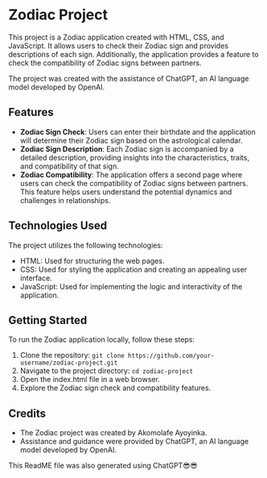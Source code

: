 # Zodiac Project

This project is a Zodiac application created with HTML, CSS, and JavaScript. It allows users to check their Zodiac sign and provides descriptions of each sign. Additionally, the application provides a feature to check the compatibility of Zodiac signs between partners.

The project was created with the assistance of ChatGPT, an AI language model developed by OpenAI.

## Features

- **Zodiac Sign Check**: Users can enter their birthdate and the application will determine their Zodiac sign based on the astrological calendar.
- **Zodiac Sign Description**: Each Zodiac sign is accompanied by a detailed description, providing insights into the characteristics, traits, and compatibility of that sign.
- **Zodiac Compatibility**: The application offers a second page where users can check the compatibility of Zodiac signs between partners. This feature helps users understand the potential dynamics and challenges in relationships.

## Technologies Used

The project utilizes the following technologies:

- HTML: Used for structuring the web pages.
- CSS: Used for styling the application and creating an appealing user interface.
- JavaScript: Used for implementing the logic and interactivity of the application.

## Getting Started

To run the Zodiac application locally, follow these steps:

1. Clone the repository: `git clone https://github.com/your-username/zodiac-project.git`
2. Navigate to the project directory: `cd zodiac-project`
3. Open the index.html file in a web browser.
4. Explore the Zodiac sign check and compatibility features.

## Credits

- The Zodiac project was created by Akomolafe Ayoyinka.
- Assistance and guidance were provided by ChatGPT, an AI language model developed by OpenAI.

This ReadME file was also generated using ChatGPT😎😎
